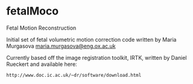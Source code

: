 fetalMoco
=========

Fetal Motion Reconstruction

Initial set of fetal volumetric motion correction code written by 
Maria Murgasova <maria.murgasova@eng.ox.ac.uk>

Currently based off the image registration toolkit, IRTK, written by
Daniel Rueckert and available here: 

	http://www.doc.ic.ac.uk/~dr/software/download.html

